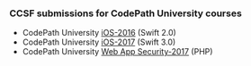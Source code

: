### CCSF submissions for CodePath University courses

- CodePath University [iOS-2016](../ios-2016/README.md)  (Swift 2.0) 
- CodePath University [iOS-2017](../ios-2017/README.md)  (Swift 3.0) 
- CodePath University [Web App Security-2017](../ios-2017/README.md)  (PHP)
